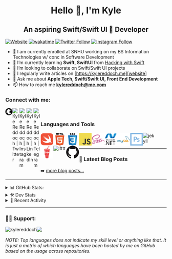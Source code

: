 # <div align="center" style="border:none;">Hello 👋, I'm Kyle</div>
## <div align="center" style="border:none;">An aspiring Swift/Swift UI  Developer</div>

[![Website](https://img.shields.io/website?label=kylereddoch.me&style=for-the-badge&url=https%3A%2F%2Fkylereddoch.me)](https://kylereddoch.me)
[![wakatime](https://wakatime.com/badge/user/10619014-9413-4a5b-a3df-2d3892b8a73d.svg?style=for-the-badge)](https://wakatime.com/@10619014-9413-4a5b-a3df-2d3892b8a73d)
[![Twitter Follow](https://img.shields.io/twitter/follow/winphankyle?color=1DA1F2&logo=twitter&style=for-the-badge)](https://twitter.com/intent/follow?original_referer=https%3A%2F%2Fgithub.com%2Fkylereddoch&screen_name=winphankyle)
[![Instagram Follow](https://img.shields.io/badge/kyle.reddoch-%23E4405F.svg?style=for-the-badge&logo=Instagram&logoColor=white)](https://instagram.com/kyle.reddoch)


- 📓 I am currently enrolled at SNHU working on my BS Information Technologies w/ conc in Software Development
- 🌱 I’m currently learning **Swift, SwiftUI** from [Hacking with Swift][hwscourses]
- 🤝 I’m looking to collaborate on Swift/Swift UI projects
- 📝 I regularly write articles on [https://kylereddoch.me][website]
- 💬 Ask me about **Apple Tech, Swift/Swift UI, Front End Development** 
- 📫 How to reach me **[kylereddoch@me.com][email]**

### Connect with me:

[<img align="left" alt="KyleReddoch.me" width="22px" src="https://raw.githubusercontent.com/iconic/open-iconic/master/svg/globe.svg" />][website]
[<img align="left" alt="Kyle Reddoch | Twitter" width="22px" src="https://cdn.jsdelivr.net/npm/simple-icons@v5/icons/twitter.svg" />][twitter]
[<img align="left" alt="Kyle Reddoch | Instagram" width="22px" src="https://cdn.jsdelivr.net/npm/simple-icons@v5/icons/instagram.svg" />][instagram]
[<img align="left" alt="Kyle Reddoch | LinkedIn" width="22px" src="https://cdn.jsdelivr.net/npm/simple-icons@v5/icons/linkedin.svg" />][linkedin]
[<img align="left" alt="Kyle Reddoch | Telegram" width="22px" src="https://cdn.jsdelivr.net/npm/simple-icons@v5/icons/telegram.svg" />][telegram]

<br />

### Languages and Tools
<img align="left" src="https://raw.githubusercontent.com/devicons/devicon/master/icons/swift/swift-original.svg" alt="swift" width="40" height="40"/>
<img align="left" src="https://raw.githubusercontent.com/devicons/devicon/master/icons/html5/html5-original-wordmark.svg" alt="html5" width="40" height="40"/>
<img align="left" src="https://raw.githubusercontent.com/devicons/devicon/master/icons/css3/css3-original-wordmark.svg" alt="css3" width="40" height="40"/>
<img align="left" src="https://raw.githubusercontent.com/devicons/devicon/master/icons/javascript/javascript-original.svg" alt="javascript" width="40" height="40"/>
<img align="left" src="https://raw.githubusercontent.com/devicons/devicon/master/icons/sass/sass-original.svg" alt="sass" width="40" height="40"/>
<img align="left" src="https://raw.githubusercontent.com/devicons/devicon/master/icons/dot-net/dot-net-original-wordmark.svg" alt="dotnet" width="40" height="40"/>
<img align="left" src="https://raw.githubusercontent.com/devicons/devicon/master/icons/mysql/mysql-original-wordmark.svg" alt="mysql" width="40" height="40"/>
<img align="left" src="https://raw.githubusercontent.com/devicons/devicon/master/icons/photoshop/photoshop-line.svg" alt="photoshop" width="40" height="40"/>
<img align="left" src="https://www.vectorlogo.zone/logos/jekyllrb/jekyllrb-icon.svg" alt="jekyll" width="40" height="40"/>
<img align="left" src="https://raw.githubusercontent.com/devicons/devicon/master/icons/gulp/gulp-plain.svg" alt="gulp" width="40" height="40"/>
<img align="left" src="https://www.vectorlogo.zone/logos/ifttt/ifttt-ar21.svg" alt="ifttt" width="40" height="40"/>
<img align="left" src="https://raw.githubusercontent.com/github/explore/78df643247d429f6cc873026c0622819ad797942/topics/github/github.png" alt="ifttt" width="40" height="40"/>

<br />
<br />

---

### 📝 Latest Blog Posts

<!-- BLOG-POST-LIST:START -->
<!-- BLOG-POST-LIST:END -->

➡️ [more blog posts...](https://kylereddoch.me)

---

<details>
	<summary>📊 GitHub Stats:</summary>

	<p><img src="https://github-readme-stats-sigma-rouge.vercel.app/api?username=kylereddoch&show_icons=true&locale=en" alt="kylereddoch" /></p>
	<p><img src="https://github-readme-stats-sigma-rouge.vercel.app/api/top-langs?username=kylereddoch&show_icons=true&hide_border=true&locale=en&layout=compact" alt="kylereddoch" /></p>
	<p><img src="https://github-readme-stats-sigma-rouge.vercel.app/api/wakatime?username=kylereddoch&show_icons=true&hide_border=true&locale=en&layout=compact" alt="kylereddoch" /></p>

</details>

<details>
	<summary>⚒ Dev Stats</summary>

	<!--START_SECTION:waka-->
	<!--END_SECTION:waka-->

</details>

<details>
	<summary>🎯 Recent Activity</summary>

	<!--START_SECTION:activity-->

</details>

---

### 🙏🏼 Support:
<p><a href="https://www.buymeacoffee.com/kylereddoch"><img src="https://img.buymeacoffee.com/button-api/?text=Buy me a coffee&emoji=&slug=kylereddoch&button_colour=FFDD00&font_colour=000000&font_family=Lato&outline_colour=000000&coffee_colour=ffffff"></a> <a href="sms:+18064181016"><img align="left" src="https://img.shields.io/badge/ApplePay-000000.svg?style=for-the-badge&logo=Apple-Pay&logoColor=white" alt="kylereddoch" /></a></p>

_NOTE: Top languages does not indicate my skill level or anything like that. It is just a metric of which languages have been hosted by me on GitHub based on the usage across repositories._

[website]: https://kylereddoch.me
[twitter]: https://twitter.com/winphankyle
[instagram]: https://instagram.com/kyle.reddoch
[linkedin]: https://linkedin.com/in/kylereddoch
[telegram]: https://t.me/kylereddoch
[email]: kylereddoch@me.com
[hwscourses]: https://www.hackingwithswift.com